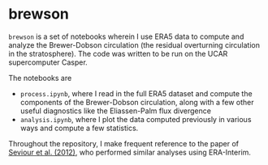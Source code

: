 # brewson

`brewson` is a set of notebooks wherein I use ERA5 data to compute and analyze the Brewer-Dobson circulation (the residual overturning circulation in the stratosphere). The code was written to be run on the UCAR supercomputer Casper.

The notebooks are
- `process.ipynb`, where I read in the full ERA5 dataset and compute the components of the Brewer-Dobson circulation, along with a few other useful diagnostics like the Eliassen-Palm flux divergence
- `analysis.ipynb`, where I plot the data computed previously in various ways and compute a few statistics.

Throughout the repository, I make frequent reference to the paper of [Seviour et al. (2012)](https://rmets.onlinelibrary.wiley.com/doi/full/10.1002/qj.966), who performed similar analyses using ERA-Interim.